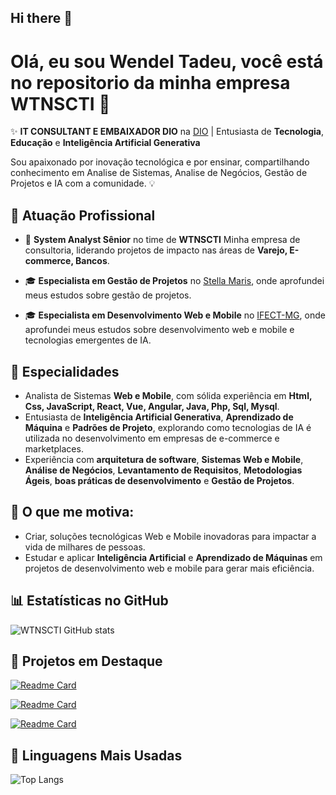## Hi there 👋

# Olá, eu sou Wendel Tadeu, você está no repositorio da minha empresa WTNSCTI 👋

✨ **IT CONSULTANT E EMBAIXADOR DIO** na [DIO](https://digitalinnovation.one/) | Entusiasta de **Tecnologia**, **Educação** e **Inteligência Artificial Generativa**

Sou apaixonado por inovação tecnológica e por ensinar, compartilhando conhecimento em Analise de Sistemas, Analise de Negócios, Gestão de Projetos e IA com a comunidade. 💡

## 🏢 **Atuação Profissional**
- 🚀 **System Analyst Sênior** no time de **WTNSCTI** Minha empresa de consultoria, liderando projetos de impacto nas áreas de **Varejo, E-commerce, Bancos**.
  
- 🎓 **Especialista em Gestão de Projetos** no [Stella Maris](https://www.instagram.com/faculdadestellamarisoficial/), onde aprofundei meus estudos sobre gestão de projetos.

- 🎓 **Especialista em Desenvolvimento Web e Mobile** no [IFECT-MG](https://www.ifsudestemg.edu.br/riopomba), onde aprofundei meus estudos sobre desenvolvimento web e mobile e tecnologias emergentes de IA.

## 📱 **Especialidades**
- Analista de Sistemas **Web e Mobile**, com sólida experiência em **Html, Css, JavaScript, React, Vue, Angular, Java, Php, Sql, Mysql**.
- Entusiasta de **Inteligência Artificial Generativa**, **Aprendizado de Máquina** e **Padrões de Projeto**, explorando como tecnologias de IA é utilizada no desenvolvimento em empresas de e-commerce e marketplaces.
- Experiência com **arquitetura de software**, **Sistemas Web e Mobile**, **Análise de Negócios**, **Levantamento de Requisitos**, **Metodologias Ágeis**, **boas práticas de desenvolvimento** e **Gestão de Projetos**.

## 🚀 **O que me motiva:**
- Criar, soluções tecnológicas Web e Mobile inovadoras para impactar a vida de milhares de pessoas.
- Estudar e aplicar **Inteligência Artificial** e **Aprendizado de Máquinas** em projetos de desenvolvimento web e mobile para gerar mais eficiência.

## 📊 **Estatísticas no GitHub**

![WTNSCTI GitHub stats](https://github-readme-stats.vercel.app/api?username=wtnscti&show_icons=true&theme=dark)

## 📌 **Projetos em Destaque**

[![Readme Card](https://github-readme-stats.vercel.app/api/pin/?username=wtnscti&repo=tcc-ifsuldestemg-web&theme=dark)]([https://github.com/wtnscti/tcc-ifsuldestemg-web)

[![Readme Card](https://github-readme-stats.vercel.app/api/pin/?username=wtnscti&repo=ticemtrilhas&theme=dark)]([https://github.com/wtnscti/ticemtrilhas)

[![Readme Card](https://github-readme-stats.vercel.app/api/pin/?username=wtnscti&repo=dio-lab-open-source&theme=dark)]([https://github.com/wtnscti/dio-lab-open-source)

## 🚀 **Linguagens Mais Usadas**

![Top Langs](https://github-readme-stats.vercel.app/api/top-langs/?username=wtnscti&layout=compact&theme=dark)

